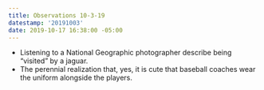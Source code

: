 ```yaml
---
title: Observations 10-3-19
datestamp: '20191003'
date: 2019-10-17 16:38:00 -05:00
---
```


- Listening to a National Geographic photographer describe being “visited” by a jaguar.
- The perennial realization that, yes, it is cute that baseball coaches wear the uniform alongside the players.
